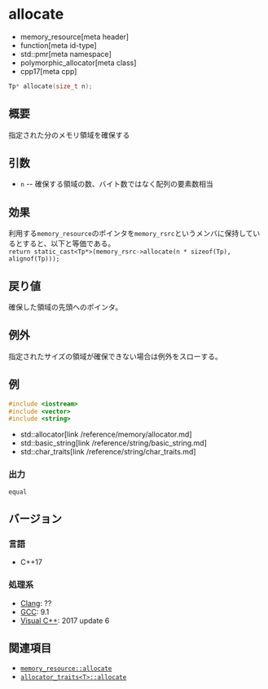 # allocate
* memory_resource[meta header]
* function[meta id-type]
* std::pmr[meta namespace]
* polymorphic_allocator[meta class]
* cpp17[meta cpp]

```cpp
Tp* allocate(size_t n);
```

## 概要
指定された分のメモリ領域を確保する

## 引数
- `n` -- 確保する領域の数、バイト数ではなく配列の要素数相当

## 効果
利用する`memory_resource`のポインタを`memory_rsrc`というメンバに保持しているとすると、以下と等価である。  
`return static_cast<Tp*>(memory_rsrc->allocate(n * sizeof(Tp), alignof(Tp)));`

## 戻り値
確保した領域の先頭へのポインタ。

## 例外
指定されたサイズの領域が確保できない場合は例外をスローする。

## 例
```cpp example
#include <iostream>
#include <vector>
#include <string>

```
* std::allocator[link /reference/memory/allocator.md]
* std::basic_string[link /reference/string/basic_string.md]
* std::char_traits[link /reference/string/char_traits.md]

### 出力
```
equal
```

## バージョン
### 言語
- C++17

### 処理系
- [Clang](/implementation.md#clang): ??
- [GCC](/implementation.md#gcc): 9.1
- [Visual C++](/implementation.md#visual_cpp): 2017 update 6

## 関連項目
- [`memory_resource::allocate`](/reference/memory_resource/memory_resource/allocate.md)
- [`allocator_traits<T>::allocate`](/reference/memory/allocator_traits/allocate.md)